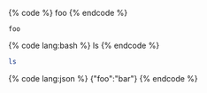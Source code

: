 {% code %}
foo
{% endcode %}

```
foo
```

{% code lang:bash %}
ls
{% endcode %}

```bash
ls
```

{% code lang:json %}
{"foo":"bar"}
{% endcode %}
